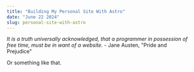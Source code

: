 ```yaml
---
title: "Building My Personal Site With Astro"
date: "June 22 2024"
slug: personal-site-with-astro
---
```


_It is a truth universally acknowledged, that a programmer in possession of free time, must be in want of a website._ - Jane Austen, "Pride and Prejudice"

Or something like that.
